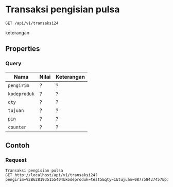 # Transaksi pengisian pulsa
```http
GET /api/v1/transaksi24
```
keterangan
## Properties
### Query
Nama  | Nilai | Keterangan
--- | --- | ---
<code>pengirim</code> | ? | ?
<code>kodeproduk</code> | ? | ?
<code>qty</code> | ? | ?
<code>tujuan</code> | ? | ?
<code>pin</code> | ? | ?
<code>counter</code> | ? | ?

## Contoh

### Request
```http
Transaksi pengisian pulsa
GET http://localhost/api/v1/transaksi24?pengirim=%2B6281935155404&kodeproduk=test5&qty=1&tujuan=087758437457&pin=1234&counter=1
```
